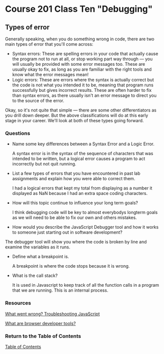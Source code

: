 # Course 201 Class Ten "Debugging"

## Types of error

Generally speaking, when you do something wrong in code, there are two main types of error that you'll come across:

- Syntax errors: These are spelling errors in your code that actually cause the program not to run at all, or stop working part way through — you will usually be provided with some error messages too. These are usually okay to fix, as long as you are familiar with the right tools and know what the error messages mean!
- Logic errors: These are errors where the syntax is actually correct but the code is not what you intended it to be, meaning that program runs successfully but gives incorrect results. These are often harder to fix than syntax errors, as there usually isn't an error message to direct you to the source of the error.

Okay, so it's not quite that simple — there are some other differentiators as you drill down deeper. But the above classifications will do at this early stage in your career. We'll look at both of these types going forward.

### Questions

- Name some key differences between a Syntax Error and a Logic Error.

  A syntax error is in the syntax of the sequence of characters that was intended to be written, but a logical error causes a program to act incorrectly but not quit running.

- List a few types of errors that you have encountered in past lab assignments and explain how you were able to correct them.

  I had a logical errors that kept my total from displaying as a number it displayed as NaN because I had an extra space coding characters.

- How will this topic continue to influence your long term goals?

  I think debugging code will be key to almost everybodys longterm goals as we will need to be able to fix our own and others mistakes.

- How would you describe the JavaScript Debugger tool and how it works to someone just starting out in software development?

 The debugger tool will show you where the code is broken by line and examine the variables as it runs.

- Define what a breakpoint is.

  A breakpoint is where the code stops because it is wrong.

- What is the call stack?

  It is used in Javascript to keep track of all the function calls in a program that we are running. This is an internal process.

### Resources

[What went wrong? Troubleshooting JavaScript](https://developer.mozilla.org/en-US/docs/Learn/JavaScript/First_steps/What_went_wrong)

[What are browser developer tools?](https://developer.mozilla.org/en-US/docs/Learn/Common_questions/What_are_browser_developer_tools#the_javascript_debugger)

### Return to the Table of Contents

[Table of Contents](https://todd75.github.io/reading-notes/)
